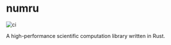 # numru

![ci](https://img.shields.io/github/actions/workflow/status/kur08/numru/ci?branch=main)

A high-performance scientific computation library written in Rust.
